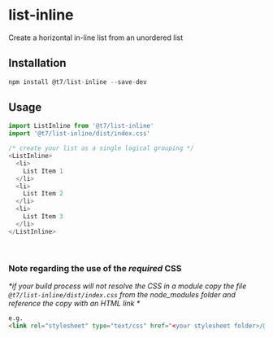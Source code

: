 # list-inline

Create a horizontal in-line list from an unordered list

## Installation
```js
npm install @t7/list-inline --save-dev
```

## Usage
```js
import ListInline from '@t7/list-inline'
import '@t7/list-inline/dist/index.css'
```
```js
/* create your list as a single logical grouping */
<ListInline>
  <li>
    List Item 1
  </li>
  <li>
    List Item 2
  </li>
  <li>
    List Item 3
  </li>
</ListInline>
```
&nbsp;
&nbsp;

### Note regarding the use of the _required_ CSS
_*if your build process will not resolve the CSS in a module copy the file `@t7/list-inline/dist/index.css` from the node_modules folder and reference the copy with an HTML link *_  
  
```html
e.g.
<link rel="stylesheet" type="text/css" href="<your stylesheet folder>/@t7/list-inline/dist/index.css">
```

